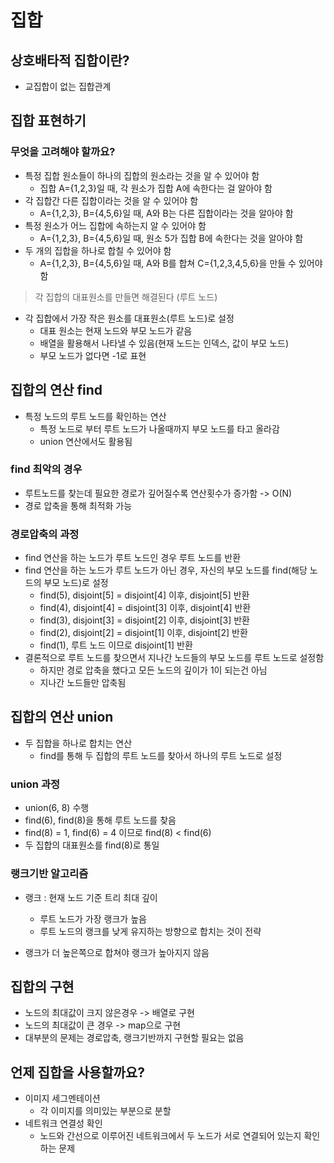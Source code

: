 # 집합

## 상호배타적 집합이란?
- 교집합이 없는 집합관계

## 집합 표현하기
### 무엇을 고려해야 할까요?
- 특정 집합 원소들이 하나의 집합의 원소라는 것을 알 수 있어야 함
  - 집합 A={1,2,3}일 때, 각 원소가 집합 A에 속한다는 걸 알아야 함
- 각 집합간 다른 집합이라는 것을 알 수 있어야 함
  - A={1,2,3}, B={4,5,6}일 때, A와 B는 다른 집합이라는 것을 알아야 함
- 특정 원소가 어느 집합에 속하는지 알 수 있어야 함
  - A={1,2,3}, B={4,5,6}일 때, 원소 5가 집합 B에 속한다는 것을 알아야 함
- 두 개의 집합을 하나로 합칠 수 있어야 함
  - A={1,2,3}, B={4,5,6}일 때, A와 B를 합쳐 C={1,2,3,4,5,6}을 만들 수 있어야 함

> 각 집합의 대표원소를 만들면 해결된다 (루트 노드)


- 각 집합에서 가장 작은 원소를 대표원소(루트 노드)로 설정
  - 대표 원소는 현재 노드와 부모 노드가 같음
  - 배열을 활용해서 나타낼 수 있음(현재 노드는 인덱스, 값이 부모 노드)
  - 부모 노드가 없다면 -1로 표현

## 집합의 연산 find
- 특정 노드의 루트 노드를 확인하는 연산
  - 특정 노드로 부터 루트 노드가 나올때까지 부모 노드를 타고 올라감
  - union 연산에서도 활용됨


### find 최악의 경우
- 루트노드를 찾는데 필요한 경로가 깊어질수록 연산횟수가 증가함 -> O(N)
- 경로 압축을 통해 최적화 가능

### 경로압축의 과정
- find 연산을 하는 노드가 루트 노드인 경우 루트 노드를 반환
- find 연산을 하는 노드가 루트 노드가 아닌 경우, 자신의 부모 노드를 find(해당 노드의 부모 노드)로 설정
  - find(5), disjoint[5] = disjoint[4] 이후, disjoint[5] 반환
  - find(4), disjoint[4] = disjoint[3] 이후, disjoint[4] 반환
  - find(3), disjoint[3] = disjoint[2] 이후, disjoint[3] 반환
  - find(2), disjoint[2] = disjoint[1] 이후, disjoint[2] 반환
  - find(1), 루트 노드 이므로 disjoint[1] 반환
- 결론적으로 루트 노드를 찾으면서 지나간 노드들의 부모 노드를 루트 노드로 설정함
  - 하지만 경로 압축을 했다고 모든 노드의 깊이가 1이 되는건 아님
  - 지나간 노드들만 압축됨

## 집합의 연산 union
- 두 집합을 하나로 합치는 연산
  - find를 통해 두 집합의 루트 노드를 찾아서 하나의 루트 노드로 설정

### union 과정
- union(6, 8) 수행
- find(6), find(8)을 통해 루트 노드를 찾음
- find(8) = 1, find(6) = 4 이므로 find(8) < find(6)
- 두 집합의 대표원소를 find(8)로 통일

### 랭크기반 알고리즘
- 랭크 : 현재 노드 기준 트리 최대 깊이
  - 루트 노드가 가장 랭크가 높음
  - 루트 노드의 랭크를 낮게 유지하는 방향으로 합치는 것이 전략


- 랭크가 더 높은쪽으로 합쳐야 랭크가 높아지지 않음

## 집합의 구현
- 노드의 최대값이 크지 않은경우 -> 배열로 구현
- 노드의 최대값이 큰 경우 -> map으로 구현
- 대부분의 문제는 경로압축, 랭크기반까지 구현할 필요는 없음

## 언제 집합을 사용할까요?
- 이미지 세그멘테이션
  - 각 이미지를 의미있는 부분으로 분할
- 네트워크 연결성 확인
  - 노드와 간선으로 이루어진 네트워크에서 두 노드가 서로 연결되어 있는지 확인하는 문제